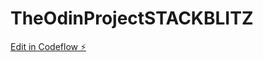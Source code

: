 # TheOdinProjectSTACKBLITZ

[Edit in Codeflow ⚡️](https://stackblitz.com/~/github.com/Elcasio/TheOdinProjectSTACKBLITZ)